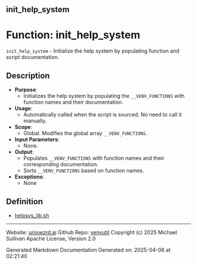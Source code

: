 ## init_help_system
# Function: init_help_system
 `init_help_system` - Initialize the help system by populating function and script documentation.
## Description
- **Purpose**:
  - Initializes the help system by populating the `__VENV_FUNCTIONS` with function names and their documentation.
- **Usage**: 
  - Automatically called when the script is sourced. No need to call it manually.
- **Scope**:
  - Global. Modifies the global array `__VENV_FUNCTIONS`.
- **Input Parameters**: 
  - None.
- **Output**: 
  - Populates `__VENV_FUNCTIONS` with function names and their corresponding documentation.
  - Sorts `__VENV_FUNCTIONS` based on function names.
- **Exceptions**: 
  - None

## Definition 

* [helpsys_lib.sh](../helpsys_lib_sh.md)
---

Website: [unixwzrd.ai](https://unixwzrd.ai)
Github Repo: [venvutil](https://github.com/unixwzrd/venvutil)
Copyright (c) 2025 Michael Sullivan
Apache License, Version 2.0

Generated Markdown Documentation
Generated on: 2025-04-06 at 02:21:40
